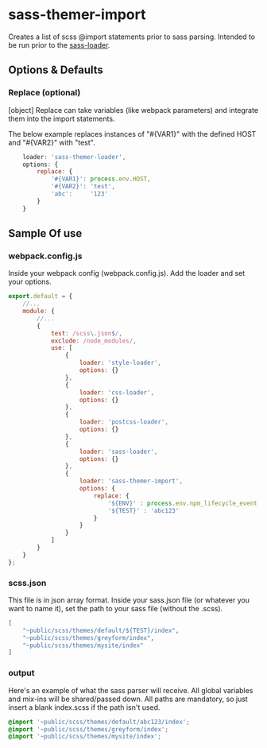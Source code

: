 # sass-themer-import

Creates a list of scss @import statements prior to sass parsing.  Intended to be run prior to the  [sass-loader](https://github.com/webpack-contrib/sass-loader).

## Options & Defaults

### Replace (optional)

[object] Replace can take variables (like webpack parameters) and integrate them into the import statements.

The below example replaces instances of "#{VAR1}" with the defined HOST and "#{VAR2}" with "test".

```javascript
    loader: 'sass-themer-loader',
    options: {
        replace: {
            '#{VAR1}': process.env.HOST,
            '#{VAR2}': 'test',
            'abc':     '123'
        }
    }
```


## Sample Of use

### webpack.config.js

Inside your webpack config (webpack.config.js). Add the loader and set your options.


```javascript
export.default = {
    //...
    module: {
        //...
        {
            test: /scss\.json$/,
            exclude: /node_modules/,
            use: [
                {
                    loader: 'style-loader',
                    options: {}
                },
                {
                    loader: 'css-loader',
                    options: {}
                },
                {
                    loader: 'postcss-loader',
                    options: {}
                },
                {
                    loader: 'sass-loader',
                    options: {}
                },
                {
                    loader: 'sass-themer-import',
                    options: {
                        replace: {
                            '${ENV}' : process.env.npm_lifecycle_event,
                            '${TEST}' : 'abc123'
                        }
                    }
                }
            ]
        }
    }
};
```

### scss.json

This file is in json array format.  Inside your sass.json file (or whatever you want to name it), set the path to your sass file (without the .scss).
```json
[
    "~public/scss/themes/default/${TEST}/index",
    "~public/scss/themes/greyform/index",
    "~public/scss/themes/mysite/index"
]
```

### output

Here's an example of what the sass parser will receive.  All global variables and mix-ins will be shared/passed down.  All paths are mandatory, so just insert a blank index.scss if the path isn't used.

```scss
@import '~public/scss/themes/default/abc123/index';
@import '~public/scss/themes/greyform/index';
@import '~public/scss/themes/mysite/index';
```
